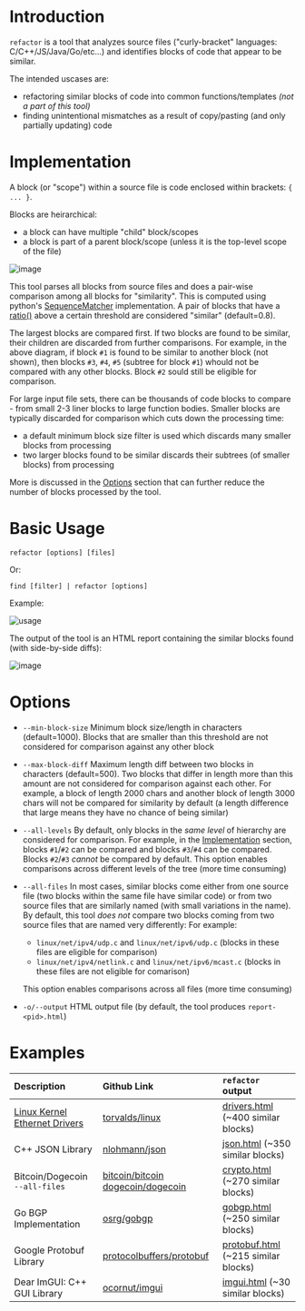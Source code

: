 # Introduction

`refactor` is a tool that analyzes source files ("curly-bracket" languages: C/C++/JS/Java/Go/etc...) and identifies blocks of code that appear to be similar.  

The intended uscases are:
- refactoring similar blocks of code into common functions/templates *(not a part of this tool)*
- finding unintentional mismatches as a result of copy/pasting (and only partially updating) code  

# Implementation

A block (or "scope") within a source file is code enclosed within brackets: `{ ... }`.  

Blocks are heirarchical:
- a block can have multiple "child" block/scopes 
- a block is part of a parent block/scope (unless it is the top-level scope of the file)

![image](https://user-images.githubusercontent.com/2707770/167050904-dd0a1abc-c094-453b-9991-88a63c54e37e.png)

This tool parses all blocks from source files and does a pair-wise comparison among all blocks for "similarity".  This is computed using python's [SequenceMatcher](https://docs.python.org/3/library/difflib.html#sequencematcher-examples) implementation.  A pair of blocks that have a [ratio()](https://docs.python.org/3/library/difflib.html#difflib.SequenceMatcher.ratio) above a certain threshold are considered "similar" (default=0.8).

The largest blocks are compared first.  If two blocks are found to be similar, their children are discarded from further comparisons. For example, in the above diagram, if block `#1` is found to be similar to another block (not shown), then blocks `#3`, `#4`, `#5` (subtree for block `#1`) whould not be compared with any other blocks.  Block `#2` sould still be eligible for comparison.   

For large input file sets, there can be thousands of code blocks to compare - from small 2-3 liner blocks to large function bodies.  Smaller blocks are typically discarded for comparison which cuts down the processing time:
- a default minimum block size filter is used which discards many smaller blocks from processing
- two larger blocks found to be similar discards their subtrees (of smaller blocks) from processing


More is discussed in the [Options](#options) section that can further reduce the number of blocks processed by the tool.

# Basic Usage

```
refactor [options] [files]
```
Or:
```
find [filter] | refactor [options]
```
 
Example: 

![usage](https://user-images.githubusercontent.com/2707770/167070282-9bbf69dd-1fe9-4a98-a8bd-4cccf8ce9def.gif)
 

The output of the tool is an HTML report containing the similar blocks found (with side-by-side diffs):

![image](https://user-images.githubusercontent.com/2707770/167007824-937948cc-ece8-4c5d-a5b4-7580999e4a53.png)

# Options

- `--min-block-size` Minimum block size/length in characters (default=1000).  Blocks that are smaller than this threshold are not considered for comparison against any other block
- `--max-block-diff` Maximum length diff between two blocks in characters (default=500).  Two blocks that differ in length more than this amount are not considered for comparison against each other.  For example, a block of length 2000 chars and another block of length 3000 chars will not be compared for similarity by default (a length difference that large means they have no chance of being similar)
- `--all-levels` By default, only blocks in the *same level* of hierarchy are considered for comparison.  For example, in the [Implementation](#implementation) section, blocks `#1`/`#2` can be compared and blocks `#3`/`#4` can be compared.  Blocks `#2`/`#3` *cannot* be compared by default. This option enables comparisons across different levels of the tree (more time consuming)
- `--all-files` In most cases, similar blocks come either from one source file (two blocks within the same file have similar code) or from two source files that are similarly named (with small variations in the name). By default, this tool *does not* compare two blocks coming from two source files that are named very differently:  For example:

   - `linux/net/ipv4/udp.c` and `linux/net/ipv6/udp.c` (blocks in these files are eligible for comparison)
   - `linux/net/ipv4/netlink.c` and `linux/net/ipv6/mcast.c` (blocks in these files are not eligible for comarison)

  This option enables comparisons across all files (more time consuming)
- `-o/--output` HTML output file (by default, the tool produces `report-<pid>.html`)

# Examples


| Description  | Github Link | `refactor` output |
| :-- | :-- | :--
| [Linux Kernel Ethernet Drivers](https://github.com/torvalds/linux/tree/master/drivers/net/ethernet)  | [torvalds/linux](https://github.com/torvalds/linux) | [drivers.html](https://rawcdn.githack.com/forhadahmed/refactor/main/examples/drivers.html) (~400 similar blocks) |
| C++ JSON Library | [nlohmann/json](https://github.com/nlohmann/json) | [json.html](https://rawcdn.githack.com/forhadahmed/refactor/main/examples/json.html) (~350 similar blocks) |
| Bitcoin/Dogecoin `--all-files` | [bitcoin/bitcoin](https://github.com/bitcoin/bitcoin) [dogecoin/dogecoin](https://github.com/dogecoin/dogecoin) |  [crypto.html](https://rawcdn.githack.com/forhadahmed/refactor/main/examples/crypto.html) (~270 similar blocks) |     
| Go BGP Implementation | [osrg/gobgp](https://github.com/osrg/gobgp) |  [gobgp.html](https://rawcdn.githack.com/forhadahmed/refactor/main/examples/gobgp.html) (~250 similar blocks) |
| Google Protobuf Library  | [protocolbuffers/protobuf](https://github.com/protocolbuffers/protobuf) |  [protobuf.html](https://rawcdn.githack.com/forhadahmed/refactor/main/examples/protobuf.html) (~215 similar blocks) |
| Dear ImGUI: C++ GUI Library  | [ocornut/imgui](https://github.com/ocornut/imgui) |  [imgui.html](https://rawcdn.githack.com/forhadahmed/refactor/main/examples/imgui.html) (~30 similar blocks) |

